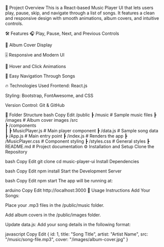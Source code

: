 🚀 Project Overview
This is a React-based Music Player UI that lets users play, pause, skip, and navigate through a list of songs. It features a clean and responsive design with smooth animations, album covers, and intuitive controls.

🛠️ Features
🎧 Play, Pause, Next, and Previous Controls

📸 Album Cover Display

🎚️ Responsive and Modern UI

🚀 Hover and Click Animations

🎯 Easy Navigation Through Songs

🔥 Technologies Used
Frontend: React.js

Styling: Bootstrap, FontAwesome, and CSS

Version Control: Git & GitHub

📁 Folder Structure
bash
Copy
Edit
/public
 ┣ /music             # Sample music files
 ┣ /images            # Album cover images
/src  
 ┣ /components  
 ┃ ┣ MusicPlayer.js   # Main player component
 ┣ /data.js           # Sample song data
 ┣ /App.js            # Main entry point
 ┣ /index.js          # Renders the app
 ┣ /MusicPlayer.css   # Component styling
 ┣ /styles.css        # General styles
 ┣ README.md          # Project documentation
⚙️ Installation and Setup
Clone the Repository

bash
Copy
Edit
git clone <repository-url>
cd music-player-ui
Install Dependencies

bash
Copy
Edit
npm install
Start the Development Server

bash
Copy
Edit
npm start
The app will be running at:

arduino
Copy
Edit
http://localhost:3000
🚀 Usage Instructions
Add Your Songs:

Place your .mp3 files in the /public/music folder.

Add album covers in the /public/images folder.

Update data.js:
Add your song details in the following format:

javascript
Copy
Edit
{
  id: 1,
  title: "Song Title",
  artist: "Artist Name",
  src: "/music/song-file.mp3",
  cover: "/images/album-cover.jpg"
}

